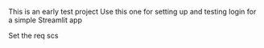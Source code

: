 This is an early test project
Use this one for setting up and testing login for a simple Streamlit app

Set the req scs 
